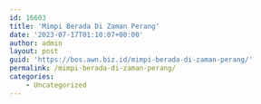 ```yaml
---
id: 16603
title: 'Mimpi Berada Di Zaman Perang'
date: '2023-07-17T01:10:07+00:00'
author: admin
layout: post
guid: 'https://bos.awn.biz.id/mimpi-berada-di-zaman-perang/'
permalink: /mimpi-berada-di-zaman-perang/
categories:
    - Uncategorized
---
```


